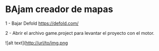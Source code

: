 # BAjam creador de mapas

1 - Bajar Defold https://defold.com/

2 - Abrir el archivo game.project para levantar el proyecto con el motor.

![alt text]([http://url/to/img.png](https://economipedia.com/wp-content/uploads/test-de-estr%C3%A9s.png)
